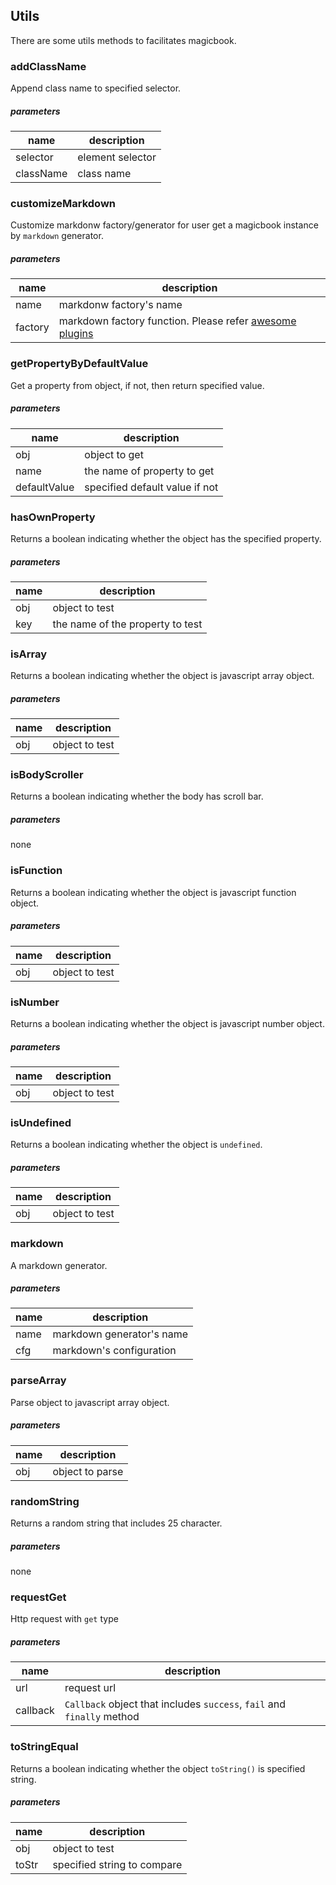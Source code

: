 ## Utils
There are some utils methods to facilitates magicbook.

### addClassName
Append class name to specified selector.

##### parameters
| name      | description    |
|-----------|----------------|
| selector  | element selector |
| className | class name |


### customizeMarkdown
Customize markdonw factory/generator for user get a magicbook instance by `markdown` generator.

##### parameters
| name    | description    |
|---------|----------------|
| name    | markdonw factory's name |
| factory | markdown factory function. Please refer [awesome plugins](#public/doc/plugins/markdown/js/awesome.md) |


### getPropertyByDefaultValue
Get a property from object, if not, then return specified value.

##### parameters
| name    | description    |
|---------|----------------|
| obj          | object to get |
| name         | the name of property to get |
| defaultValue | specified default value if not |


### hasOwnProperty
Returns a boolean indicating whether the object has the specified property.

##### parameters
| name    | description    |
|---------|----------------|
| obj     | object to test |
| key     | the name of the property to test |


### isArray
Returns a boolean indicating whether the object is javascript array object.

##### parameters
| name    | description    |
|---------|----------------|
| obj     | object to test |


### isBodyScroller
Returns a boolean indicating whether the body has scroll bar.

##### parameters
none


### isFunction
Returns a boolean indicating whether the object is javascript function object.

##### parameters
| name    | description    |
|---------|----------------|
| obj     | object to test |


### isNumber
Returns a boolean indicating whether the object is javascript number object.

##### parameters
| name    | description    |
|---------|----------------|
| obj     | object to test |


### isUndefined
Returns a boolean indicating whether the object is `undefined`.

##### parameters
| name    | description    |
|---------|----------------|
| obj     | object to test |


### markdown
A markdown generator.

##### parameters
| name    | description     |
|---------|-----------------|
| name    | markdown generator's name |
| cfg     | markdown's configuration  |


### parseArray
Parse object to javascript array object.

##### parameters
| name    | description    |
|---------|----------------|
| obj     | object to parse |


### randomString
Returns a random string that includes 25 character.

##### parameters
none


### requestGet
Http request with `get` type

##### parameters
| name     | description    |
|----------|----------------|
| url      | request url|
| callback | `Callback` object that includes `success`, `fail` and `finally` method  |


### toStringEqual
Returns a boolean indicating whether the object `toString()` is specified string.

##### parameters
| name    | description    |
|---------|----------------|
| obj     | object to test |
| toStr   | specified string to compare |
